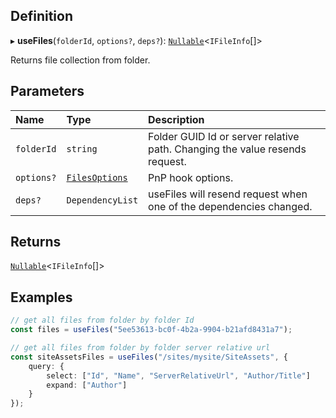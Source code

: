 
## Definition

▸ **useFiles**(`folderId`, `options?`, `deps?`): [`Nullable`](../Types/NullableT.md)<`IFileInfo`[]\>

Returns file collection from folder.

## Parameters

| Name | Type | Description |
| :------ | :------ | :------ |
| `folderId` | `string` | Folder GUID Id or server relative path. Changing the value resends request. |
| `options?` | [`FilesOptions`](../Interfaces/FilesOptions.md) | PnP hook options. |
| `deps?` | `DependencyList` | useFiles will resend request when one of the dependencies changed. |

## Returns

[`Nullable`](../Types/NullableT.md)<`IFileInfo`[]\>

## Examples

```typescript
// get all files from folder by folder Id
const files = useFiles("5ee53613-bc0f-4b2a-9904-b21afd8431a7");

// get all files from folder by folder server relative url
const siteAssetsFiles = useFiles("/sites/mysite/SiteAssets", {
	query: {
		select: ["Id", "Name", "ServerRelativeUrl", "Author/Title"]
		expand: ["Author"]
	}
});
```